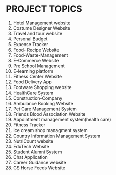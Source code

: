 # PROJECT TOPICS

1. Hotel Management website
1. Costume Designer Website
1. Travel and tour website
1. Personal Budget
1. Expense Tracker
1. Food- Recipe Website
1. Food-Waste-Management
1. E-Commerce Website
1. Pre School Management
1. E-learning platform
1. Fitness Center Website
1. Food Delivery App
1. Footware Shopping website
1. HealthCare System
1. Construction-Company
1. Ambulance Booking Website
1. Pet Care Management System
1. Friends Blood Association Website
1. Appointment management system(health care)
1. Fitness Tracker
1. Ice cream shop managment system
1. Country Information Management System
1. NutriCount website
1. EduTech Website
1. Student Alumni System
1. Chat Application
1. Career Guidance website
1. GS Horse Feeds Website
